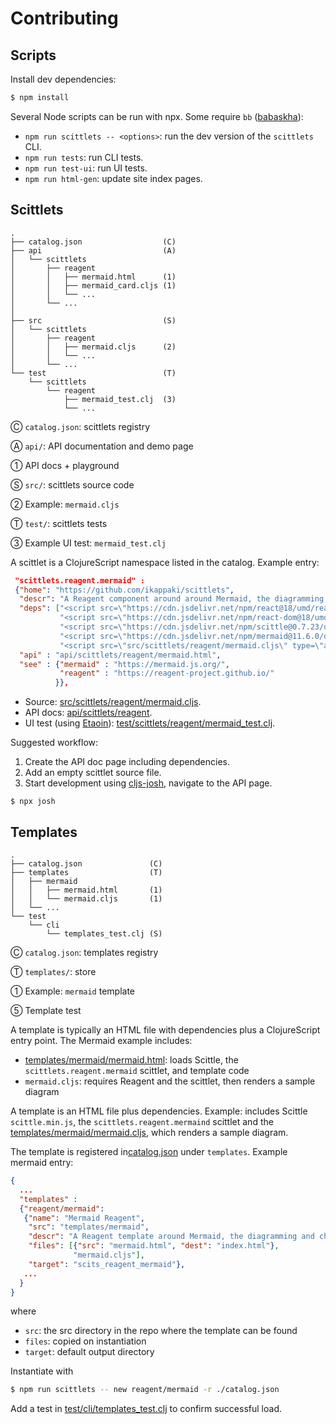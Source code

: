 # Contributing

## Scripts

Install dev dependencies:
```bash
$ npm install
```

Several Node scripts can be run with npx. Some require `bb` ([babaskha](https://babashka.org/)):

- `npm run scittlets -- <options>`: run the dev version of the `scittlets` CLI.
- `npm run tests`: run CLI tests.
- `npm run test-ui`: run UI tests.
- `npm run html-gen`: update site index pages.

## Scittlets

```
.
├── catalog.json                  (C)
├── api                           (A)
│   └── scittlets
│       ├── reagent
│       │   ├── mermaid.html      (1)
│       │   ├── mermaid_card.cljs (1)
│       │   └── ...
│       └── ... 
│
├── src                           (S)
│   └── scittlets
│       ├── reagent
│       │   ├── mermaid.cljs      (2)
│       │   └── ...
│       └── ...
└── test                          (T)
    └── scittlets
        └── reagent
            ├── mermaid_test.clj  (3)
            └── ...
```

Ⓒ `catalog.json`: scittlets registry

Ⓐ `api/`: API documentation and demo page

① API docs + playground

Ⓢ `src/`: scittlets source code

② Example: `mermaid.cljs`

Ⓣ `test/`: scittlets tests

③ Example UI test: `mermaid_test.clj`

A scittlet is a ClojureScript namespace listed in the catalog. Example entry:
 
```json
 "scittlets.reagent.mermaid" :
 {"home": "https://github.com/ikappaki/scittlets",
  "descr": "A Reagent component around around Mermaid, the diagramming and charting tool",
  "deps": ["<script src=\"https://cdn.jsdelivr.net/npm/react@18/umd/react.production.min.js\"></script>",
           "<script src=\"https://cdn.jsdelivr.net/npm/react-dom@18/umd/react-dom.production.min.js\"></script>",
           "<script src=\"https://cdn.jsdelivr.net/npm/scittle@0.7.23/dist/scittle.reagent.min.js\"></script>",
           "<script src=\"https://cdn.jsdelivr.net/npm/mermaid@11.6.0/dist/mermaid.min.js\"></script>",
           "<script src=\"src/scittlets/reagent/mermaid.cljs\" type=\"application/x-scittle\"></script>"],
  "api" : "api/scittlets/reagent/mermaid.html",
  "see" : {"mermaid" : "https://mermaid.js.org/",
           "reagent" : "https://reagent-project.github.io/"
          }},

```


- Source: [src/scittlets/reagent/mermaid.cljs](src/scittlets/reagent/mermaid.cljs).
- API docs: [api/scittlets/reagent](api/scittlets/reagent).
- UI test (using [Etaoin](https://github.com/clj-commons/etaoin)): [test/scittlets/reagent/mermaid_test.clj](test/scittlets/reagent/mermaid_test.clj).

Suggested workflow:

1. Create the API doc page including dependencies.
2. Add an empty scittlet source file.
3. Start development using [cljs-josh](https://github.com/chr15m/cljs-josh), navigate to the API page.

```shell
$ npx josh
```

## Templates

```
.
├── catalog.json               (C)
├── templates                  (T)
│   ├── mermaid
│   │   ├── mermaid.html       (1)
│   │   └── mermaid.cljs       (1)
│   └── ...
└── test
    └── cli
        └── templates_test.clj (S)
```

Ⓒ `catalog.json`: templates registry

Ⓣ `templates/`: store

① Example: `mermaid` template

⑤ Template test

A template is typically an HTML file with dependencies plus a ClojureScript entry point.
The Mermaid example includes:

- [templates/mermaid/mermaid.html](templates/mermaid/mermaid.html): loads Scittle, the `scittlets.reagent.mermaid` scittlet, and template code
- `mermaid.cljs`: requires Reagent and the scittlet, then renders a sample diagram


A template is an HTML file plus dependencies. Example:  includes Scittle `scittle.min.js`, the `scittlets.reagent.mermaind` scittlet and the [templates/mermaid/mermaid.cljs](templates/mermaid/mermaid.cljs), which renders a sample diagram.
 
The template is registered in[catalog.json](catalog.json) under `templates`. Example mermaid entry:

```json
{
  ...
  "templates" :
  {"reagent/mermaid":
   {"name": "Mermaid Reagent",
    "src": "templates/mermaid",
    "descr": "A Reagent template around Mermaid, the diagramming and charting tool",
    "files": [{"src": "mermaid.html", "dest": "index.html"},
              "mermaid.cljs"],
    "target": "scits_reagent_mermaid"},
   ...
  }
}
```

where

- `src`: the src directory in the repo where the template can be found
- `files`: copied on instantiation
- `target`: default output directory

Instantiate with

```bash
$ npm run scittlets -- new reagent/mermaid -r ./catalog.json
```

Add a test in [test/cli/templates_test.clj](test/cli/templates_test.clj) to confirm successful load.
